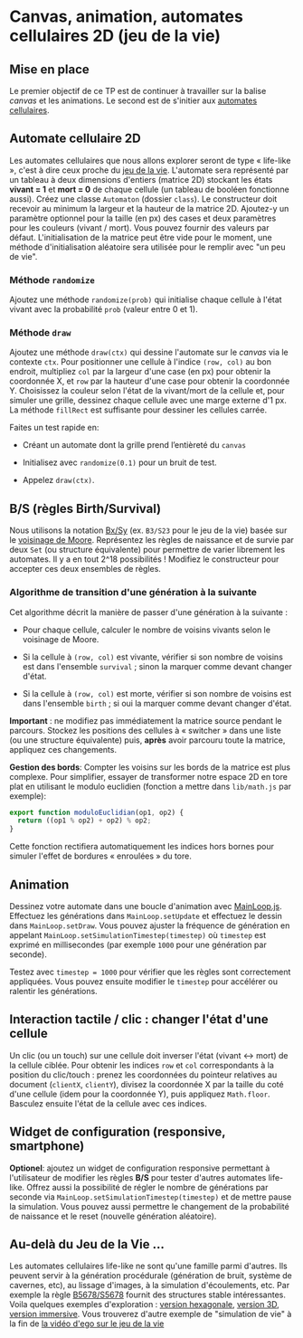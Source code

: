 
# Canvas, animation, automates cellulaires 2D (jeu de la vie)

## Mise en place

Le premier objectif de ce TP est de continuer à travailler sur la balise _canvas_ et les animations. Le second est de s'initier aux [automates cellulaires](https://fr.wikipedia.org/wiki/Automate_cellulaire).

## Automate cellulaire 2D

Les automates cellulaires que nous allons explorer seront de type « life-like », c'est à dire ceux proche du [jeu de la vie](https://fr.wikipedia.org/wiki/Jeu_de_la_vie). L'automate sera représenté par un tableau à deux dimensions d'entiers (matrice 2D) stockant les états **vivant = 1** et **mort = 0** de chaque cellule (un tableau de booléen fonctionne aussi). Créez une classe `Automaton` (dossier `class`). Le constructeur doit recevoir au minimum la largeur et la hauteur de la matrice 2D. Ajoutez-y un paramètre optionnel pour la taille (en px) des cases et deux paramètres pour les couleurs (vivant / mort). Vous pouvez fournir des valeurs par défaut. L'initialisation de la matrice peut être vide pour le moment, une méthode d'initialisation aléatoire sera utilisée pour le remplir avec "un peu de vie".

### Méthode `randomize`

Ajoutez une méthode `randomize(prob)` qui initialise chaque cellule à l'état vivant avec la probabilité `prob` (valeur entre 0 et 1).

### Méthode `draw`

Ajoutez une méthode `draw(ctx)` qui dessine l'automate sur le _canvas_ via le contexte `ctx`. Pour positionner une cellule à l'indice `(row, col)` au bon endroit, multipliez `col` par la largeur d'une case (en px) pour obtenir la coordonnée X, et `row` par la hauteur d'une case pour obtenir la coordonnée Y. Choisissez la couleur selon l'état de la vivant/mort de la cellule et, pour simuler une grille, dessinez chaque cellule avec une marge externe d'1 px. La méthode `fillRect` est suffisante pour dessiner les cellules carrée.

Faites un test rapide en:

-   Créant un automate dont la grille prend l’entièreté du `canvas`
    
-   Initialisez avec `randomize(0.1)` pour un bruit de test.
    
-   Appelez `draw(ctx)`.
    

## B/S (règles Birth/Survival)

Nous utilisons la notation [Bx/Sy](https://en.wikipedia.org/wiki/Life-like_cellular_automaton#Notation_for_rules)  (ex. `B3/S23` pour le jeu de la vie) basée sur le [voisinage de Moore](https://fr.wikipedia.org/wiki/Voisinage_de_Moore). Représentez les règles de naissance et de survie par deux `Set` (ou structure équivalente) pour permettre de varier librement les automates. Il y a en tout 2^18 possibilités ! Modifiez le constructeur pour accepter ces deux ensembles de règles.

### Algorithme de transition d'une génération à la suivante

Cet algorithme décrit la manière de passer d'une génération à la suivante :

-   Pour chaque cellule, calculer le nombre de voisins vivants selon le voisinage de Moore.
    
-   Si la cellule à `(row, col)` est vivante, vérifier si son nombre de voisins est dans l'ensemble `survival` ; sinon la marquer comme devant changer d'état.
    
-   Si la cellule à `(row, col)` est morte, vérifier si son nombre de voisins est dans l'ensemble `birth` ; si oui la marquer comme devant changer d'état.
    
**Important** : ne modifiez pas immédiatement la matrice source pendant le parcours. Stockez les positions des cellules à « switcher » dans une liste (ou une structure équivalente) puis, **après** avoir parcouru toute la matrice, appliquez ces changements.        

**Gestion des bords**: Compter les voisins sur les bords de la matrice est plus complexe. Pour simplifier, essayer de transformer notre espace 2D en tore plat en utilisant le modulo euclidien (fonction a mettre dans `lib/math.js` par exemple):
```js
export function moduloEuclidian(op1, op2) {
  return ((op1 % op2) + op2) % op2;
}
```
Cette fonction rectifiera automatiquement les indices hors bornes pour simuler l'effet de bordures « enroulées » du tore.

## Animation

Dessinez votre automate dans une boucle d'animation avec [MainLoop.js](https://github.com/IceCreamYou/MainLoop.js/). Effectuez les générations dans `MainLoop.setUpdate` et effectuez le dessin dans `MainLoop.setDraw`. Vous pouvez ajuster la fréquence de génération en appelant `MainLoop.setSimulationTimestep(timestep)` où `timestep` est exprimé en millisecondes (par exemple `1000` pour une génération par seconde).

Testez avec `timestep = 1000` pour vérifier que les règles sont correctement appliquées. Vous pouvez ensuite modifier le `timestep` pour accélérer ou ralentir les générations.

## Interaction tactile / clic : changer l'état d'une cellule

Un clic (ou un touch) sur une cellule doit inverser l'état (vivant ↔ mort) de la cellule ciblée. Pour obtenir les indices `row` et `col` correspondants à la position du clic/touch  : prenez les coordonnées du pointeur relatives au document (`clientX`, `clientY`), divisez la coordonnée X par la taille du coté d'une cellule (idem pour la coordonnée Y), puis appliquez `Math.floor`. Basculez ensuite l'état de la cellule avec ces indices.

## Widget de configuration (responsive, smartphone)

**Optionel**: ajoutez un widget de configuration responsive permettant à l'utilisateur de modifier les règles **B/S** pour tester d'autres automates life-like. Offrez aussi la possibilité de régler le nombre de générations par seconde via `MainLoop.setSimulationTimestep(timestep)` et de mettre pause la simulation. Vous pouvez aussi permettre le changement de la probabilité de naissance et le reset (nouvelle génération aléatoire).

## Au-delà du Jeu de la Vie ...

Les automates cellulaires life-like ne sont qu'une famille parmi d'autres. Ils peuvent servir à la génération procédurale (génération de bruit, système de cavernes, etc), au lissage d'images, à la simulation d'écoulements, etc. Par exemple la règle [B5678/S5678](https://www.jeremykun.com/2012/07/29/the-cellular-automaton-method-for-cave-generation/) fournit des structures stable intéressantes. Voila quelques exemples d'exploration : [version hexagonale](https://onivers.com/hexalife/),  [version 3D](https://onivers.com/t3d/),  [version immersive](https://onivers.com/golvr/). Vous trouverez d'autre exemple de "simulation de vie" à la fin de [la vidéo d'ego sur le jeu de la vie](https://youtu.be/eMn43As24Bo?t=1778)

